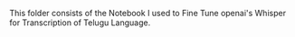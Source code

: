 This folder consists of the Notebook I used to Fine Tune openai's Whisper for Transcription of Telugu Language.

